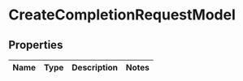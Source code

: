 

# CreateCompletionRequestModel

## Properties

Name | Type | Description | Notes
------------ | ------------- | ------------- | -------------




